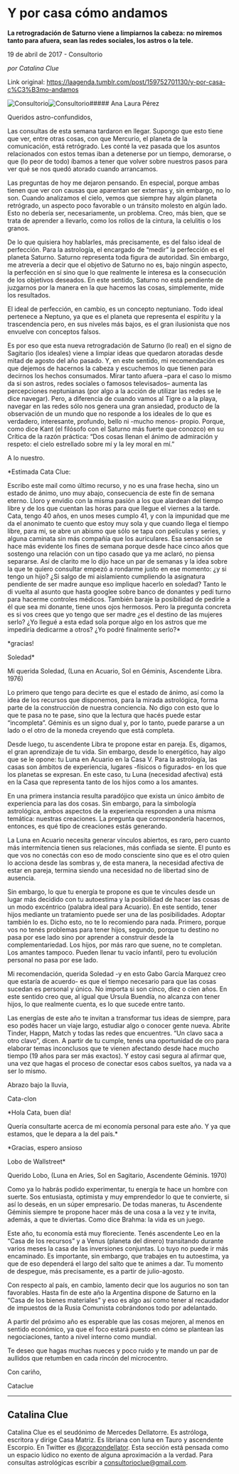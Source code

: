 # Y por casa cómo andamos

**La retrogradación de Saturno viene a limpiarnos la cabeza: no miremos tanto para afuera, sean las redes sociales, los astros o la tele.**

19 de abril de 2017 - Consultorio

_por Catalina Clue_

Link original: https://laagenda.tumblr.com/post/159752701130/y-por-casa-c%C3%B3mo-andamos

![Consultorio](https://64.media.tumblr.com/9c87a73ae320d0675f23f49bf61d730b/tumblr_inline_p9riog95M41t6q87u_500.jpg)![Consultorio](https://64.media.tumblr.com/9c87a73ae320d0675f23f49bf61d730b/tumblr_inline_p9riog95M41t6q87u_500.jpg)##### Ana Laura Pérez

Queridos astro-confundidos,  


Las consultas de esta semana tardaron en llegar. Supongo que esto tiene que ver, entre otras cosas, con que Mercurio, el planeta de la comunicación, está retrógrado. Les conté la vez pasada que los asuntos relacionados con estos temas iban a detenerse por un tiempo, demorarse, o que (lo peor de todo) íbamos a tener que volver sobre nuestros pasos para ver qué se nos quedó atorado cuando arrancamos. 


Las preguntas de hoy me dejaron pensando. En especial, porque ambas tienen que ver con causas que aparentan ser externas y, sin embargo, no lo son. Cuando analizamos el cielo, vemos que siempre hay algún planeta retrógrado, un aspecto poco favorable o un tránsito molesto en algún lado. Esto no debería ser, necesariamente, un problema. Creo, más bien, que se trata de aprender a llevarlo, como los rollos de la cintura, la celulitis o los granos. 


De lo que quisiera hoy hablarles, más precisamente, es del falso ideal de perfección. Para la astrología, el encargado de “medir” la perfección es el planeta Saturno. Saturno representa toda figura de autoridad. Sin embargo, me atrevería a decir que el objetivo de Saturno no es, bajo ningún aspecto, la perfección en sí sino que lo que realmente le interesa es la consecución de los objetivos deseados. En este sentido, Saturno no está pendiente de juzgarnos por la manera en la que hacemos las cosas, simplemente, mide los resultados. 


El ideal de perfección, en cambio, es un concepto neptuniano. Todo ideal pertenece a Neptuno, ya que es el planeta que representa el espíritu y la trascendencia pero, en sus niveles más bajos, es el gran ilusionista que nos envuelve con conceptos falsos. 


Es por eso que esta nueva retrogradación de Saturno (lo real) en el signo de Sagitario (los ideales) viene a limpiar ideas que quedaron atoradas desde mitad de agosto del año pasado. Y, en este sentido, mi recomendación es que dejemos de hacernos la cabeza y escuchemos lo que tienen para decirnos los hechos consumados. Mirar tanto afuera –para el caso lo mismo da si son astros, redes sociales o famosos televisados– aumenta las percepciones neptunianas (por algo a la acción de utilizar las redes se le dice navegar). Pero, a diferencia de cuando vamos al Tigre o a la playa, navegar en las redes sólo nos genera una gran ansiedad, producto de la observación de un mundo que no responde a los ideales de lo que es verdadero, interesante, profundo, bello ni -mucho menos- propio. Porque, como dice Kant (el filósofo con el Saturno más fuerte que conozco) en su Crítica de la razón práctica: “Dos cosas llenan el ánimo de admiración y respeto: el cielo estrellado sobre mí y la ley moral en mí.” 


A lo nuestro.


*Estimada Cata Clue:   


Escribo este mail como último recurso, y no es una frase hecha, sino un estado de ánimo, uno muy abajo, consecuencia de este fin de semana eterno. Lloro y envidio con la misma pasión a los que alardean del tiempo libre y de los que cuentan las horas para que llegue el viernes a la tarde. Cata, tengo 40 años, en unos meses cumplo 41, y con la impunidad que me da el anonimato te cuento que estoy muy sola y que cuando llega el tiempo libre, para mi, se abre un abismo que sólo se tapa con películas y series, y alguna caminata sin más compañía que los auriculares. Esa sensación se hace más evidente los fines de semana porque desde hace cinco años que sostengo una relación con un tipo casado que ya me aclaró, no piensa separarse. Así de clarito me lo dijo hace un par de semanas y la idea sobre la que te quiero consultar empezó a rondarme justo en ese momento: ¿y si tengo un hijo? ¿Si salgo de mi aislamiento cumpliendo la asignatura pendiente de ser madre aunque eso implique hacerlo en soledad? Tanto le di vuelta al asunto que hasta googlee sobre banco de donantes y pedí turno para hacerme controles médicos. También baraje la posibilidad de pedirle a él que sea mi donante, tiene unos ojos hermosos. Pero la pregunta concreta es si vos crees que yo tengo que ser madre ¿es el destino de las mujeres serlo? ¿Yo llegué a esta edad sola porque algo en los astros que me impediría dedicarme a otros? ¿Yo podré finalmente serlo?*

*gracias!
  

Soledad* 

Mi querida Soledad, (Luna en Acuario, Sol en Géminis, Ascendente Libra. 1976)  

Lo primero que tengo para decirte es que el estado de ánimo, así como la idea de los recursos que disponemos, para la mirada astrológica, forma parte de la construcción de nuestra conciencia. No digo con esto que lo que te pasa no te pase, sino que la lectura que hacés puede estar “incompleta”. Géminis es un signo dual y, por lo tanto, puede pararse a un lado o el otro de la moneda creyendo que está completa. 
  

Desde luego, tu ascendente Libra te propone estar en pareja. Es, digamos, el gran aprendizaje de tu vida. Sin embargo, desde lo energético, hay algo que se le opone: tu Luna en Acuario en la Casa V. Para la astrología, las casas son ámbitos de experiencia, lugares -físicos o figurados- en los que los planetas se expresan. En este caso, tu Luna (necesidad afectiva) está en la Casa que representa tanto de los hijos como a los amantes.   

En una primera instancia resulta paradójico que exista un único ámbito de experiencia para las dos cosas. Sin embargo, para la simbología astrológica, ambos aspectos de la experiencia responden a una misma temática: nuestras creaciones. La pregunta que correspondería hacernos, entonces, es qué tipo de creaciones estás generando.   


La Luna en Acuario necesita generar vínculos abiertos, es raro, pero cuanto más intermitencia tienen sus relaciones, más confiada se siente. El punto es que vos no conectás con eso de modo consciente sino que es el otro quien lo acciona desde las sombras y, de esta manera, la necesidad afectiva de estar en pareja, termina siendo una necesidad no de libertad sino de ausencia. 
  

Sin embargo, lo que tu energía te propone es que te vincules desde un lugar más decidido con tu autoestima y la posibilidad de hacer las cosas de un modo excéntrico (palabra ideal para Acuario). En este sentido, tener hijos mediante un tratamiento puede ser una de las posibilidades. Adoptar también lo es. Dicho esto, no te lo recomiendo para nada. Primero, porque vos no tenés problemas para tener hijos, segundo, porque tu destino no pasa por ese lado sino por aprender a construir desde la complementariedad. Los hijos, por más raro que suene, no te completan. Los amantes tampoco. Pueden llenar tu vacío infantil, pero tu evolución personal no pasa por ese lado.
  

Mi recomendación, querida Soledad -y en esto Gabo García Marquez creo que estaría de acuerdo- es que el tiempo necesario para que las cosas sucedan es personal y único. No importa si son cinco, diez o cien años. En este sentido creo que, al igual que Ursula Buendía, no alcanza con tener hijos, lo que realmente cuenta, es lo que sucede entre tanto.
  

Las energías de este año te invitan a transformar tus ideas de siempre, para eso podés hacer un viaje largo, estudiar algo o conocer gente nueva. Abrite Tinder, Happn, Match y todas las redes que encuentres. “Un clavo saca a otro clavo”, dicen. A partir de tu cumple, tenés una oportunidad de oro para elaborar temas inconclusos que te vienen afectando desde hace mucho tiempo (19 años para ser más exactos). Y estoy casi segura al afirmar que, una vez que hagas el proceso de conectar esos cabos sueltos, ya nada va a ser lo mismo.


Abrazo bajo la lluvia,  

Cata-clon

*Hola Cata, buen día!  

Quería consultarte acerca de mi economía personal para este año. Y ya que estamos, que le depara a la del país.*

*Gracias, espero ansioso  

Lobo de Wallstreet*

Querido Lobo, (Luna en Aries, Sol en Sagitario, Ascendente Géminis. 1970)  

Como ya lo habrás podido experimentar, tu energía te hace un hombre con suerte. Sos entusiasta, optimista y muy emprendedor lo que te convierte, si así lo deseás, en un súper empresario. De todas maneras, tu Ascendente Géminis siempre te propone hacer más de una cosa a la vez y te invita, además, a que te diviertas. Como dice Brahma: la vida es un juego.
  

Este año, tu economía está muy floreciente. Tenés ascendente Leo en la “Casa de los recursos” y a Venus (planeta del dinero) transitando durante varios meses la casa de las inversiones conjuntas. Lo tuyo no puede ir más encaminado. Es importante, sin embargo, que trabajes en tu autoestima, ya que de eso dependerá el largo del salto que te animes a dar. Tu momento de despegue, más precisamente, es a partir de julio-agosto. 
  

Con respecto al país, en cambio, lamento decir que los augurios no son tan favorables. Hasta fin de este año la Argentina dispone de Saturno en la “Casa de los bienes materiales” y eso es algo así como tener al recaudador de impuestos de la Rusia Comunista cobrándonos todo por adelantado.  

A partir del próximo año es esperable que las cosas mejoren, al menos en sentido económico, ya que el foco estará puesto en cómo se plantean las negociaciones, tanto a nivel interno como mundial.
  

Te deseo que hagas muchas nueces y poco ruido y te mando un par de aullidos que retumben en cada rincón del microcentro.


Con cariño,
  

Cataclue
 



---

 Catalina Clue
--------------

 Catalina Clue es el seudónimo de Mercedes Dellatorre. Es astróloga, escritora y dirige Casa Matriz. Es libriana con luna en Tauro y ascendente Escorpio. En Twitter es [@corazondellator](https://twitter.com/corazondellator). Esta sección está pensada como un espacio lúdico no exento de alguna aproximación a la verdad. Para consultas astrológicas escribir a [consultorioclue@gmail.com](mailto:consultorioclue@gmail.com). 

